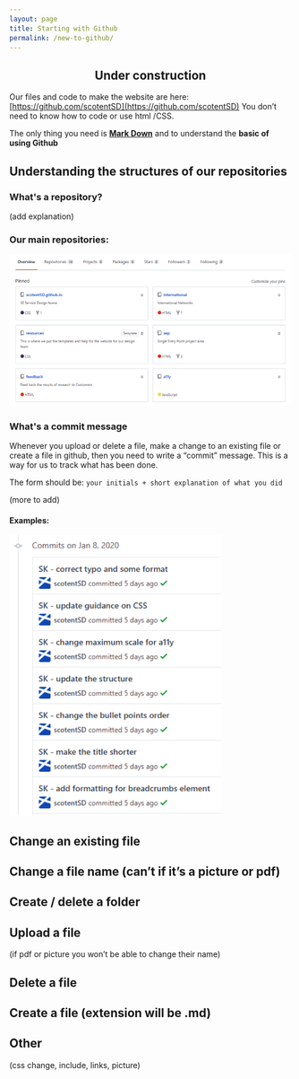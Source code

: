 ```yaml
---
layout: page
title: Starting with Github
permalink: /new-to-github/
---
```


<div><h2 class="lou-y" style="text-align: center" >Under construction</h2></div>

Our files and code to make the website are here: [https://github.com/scotentSD](https://github.com/scotentSD)
You don’t need to know how to code or use html /CSS.

The only thing you need is [**Mark Down**](https://github.com/adam-p/markdown-here/wiki/Markdown-Cheatsheet) and to understand the **basic of using Github**

## Understanding the structures of our repositories
### What's a repository?
(add explanation)
### Our main repositories:
![a screenshot of our pinned repositories](/images/our-repo.png)

### What's a commit message
Whenever you upload or delete a file,  make a change to an existing file or create a file in github, then you need to write a “commit” message.  This is a way for us to track what has been done. 

The form should be: `your initials + short explanation of what you did`

(more to add)

#### Examples:
![a screenshot of commit messages](/images/commit-examples.png)

## Change an existing file
## Change a file name (can’t if it’s a picture or pdf)
## Create / delete a folder
## Upload a file 
(if pdf or picture you won’t be able to change their name)
## Delete a file
## Create a file (extension will be .md)


## Other

(css change, include, links, picture)


